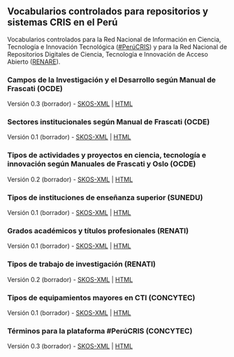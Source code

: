 ## Vocabularios controlados para repositorios y sistemas CRIS en el Perú

Vocabularios controlados para la Red Nacional de Información en Ciencia, Tecnología e Innovación Tecnológica ([\#PerúCRIS](http://perucris.concytec.gob.pe)) y para la Red Nacional de Repositorios Digitales de Ciencia, Tecnología e Innovación de Acceso Abierto ([RENARE](http://portal.concytec.gob.pe/index.php/informacion-cti/alicia/red-nacional-de-repositorios-digitales-de-ciencia-tecnologia-e-innovacion-de-acceso-abierto-renare)). 

### Campos de la Investigación y el Desarrollo según Manual de Frascati (OCDE)

Versión 0.3 (borrador) - [SKOS-XML](ocde_ford.xml) \| [HTML](https://concytec-pe.github.io/vocabularios/ocde_ford.html)

### Sectores institucionales según Manual de Frascati (OCDE)

Versión 0.1 (borrador) - [SKOS-XML](ocde_sectorInstitucional.xml) \| [HTML](https://concytec-pe.github.io/vocabularios/ocde_sectorInstitucional.html)

### Tipos de actividades y proyectos en ciencia, tecnología e innovación según Manuales de Frascati y Oslo (OCDE)

Versión 0.2 (borrador) - [SKOS-XML](ocde_tipoProyecto.xml) \| [HTML](https://concytec-pe.github.io/vocabularios/ocde_tipoProyecto.html)

### Tipos de instituciones de enseñanza superior (SUNEDU)

Versión 0.1 (borrador) - [SKOS-XML](sunedu_tipoInstitucion.xml) \| [HTML](https://concytec-pe.github.io/vocabularios/sunedu_tipoInstitucion.html)

### Grados académicos y títulos profesionales (RENATI)

Versión 0.1 (borrador) - [SKOS-XML](renati_level.xml) \| [HTML](https://concytec-pe.github.io/vocabularios/renati_level.html)

### Tipos de trabajo de investigación (RENATI)

Versión 0.2 (borrador) - [SKOS-XML](renati_type.xml) \| [HTML](https://concytec-pe.github.io/vocabularios/renati_type.html)

### Tipos de equipamientos mayores en CTI (CONCYTEC)

Versión 0.1 (borrador) - [SKOS-XML](concytec_equipamiento.xml) \| [HTML](https://concytec-pe.github.io/vocabularios/concytec_equipamiento.html)

### Términos para la plataforma #PerúCRIS (CONCYTEC)

Versión 0.3 (borrador) - [SKOS-XML](concytec_terminos.xml) \| [HTML](https://concytec-pe.github.io/vocabularios/concytec_terminos.html)
